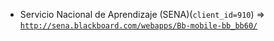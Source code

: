 - Servicio Nacional de Aprendizaje (SENA)(`client_id=910`) => [`http://sena.blackboard.com/webapps/Bb-mobile-bb_bb60/`](http://sena.blackboard.com/webapps/Bb-mobile-bb_bb60/)
